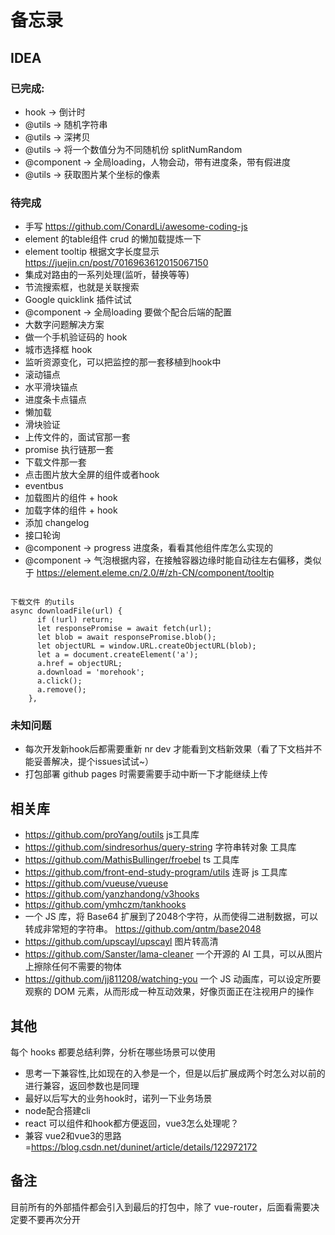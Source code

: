 # 备忘录

## IDEA
### 已完成:
+ hook -> 倒计时
+ @utils -> 随机字符串
+ @utils -> 深拷贝
+ @utils -> 将一个数值分为不同随机份 splitNumRandom
+ @component -> 全局loading，人物会动，带有进度条，带有假进度
+ @utils -> 获取图片某个坐标的像素

### 待完成
+ 手写 https://github.com/ConardLi/awesome-coding-js
+ element 的table组件 crud 的懒加载提炼一下
+ element tooltip 根据文字长度显示 https://juejin.cn/post/7016963612015067150
+ 集成对路由的一系列处理(监听，替换等等)
+ 节流搜索框，也就是关联搜索
+ Google quicklink 插件试试
+ @component -> 全局loading 要做个配合后端的配置
+ 大数字问题解决方案
+ 做一个手机验证码的 hook
+ 城市选择框 hook
+ 监听资源变化，可以把监控的那一套移植到hook中
+ 滚动锚点
+ 水平滑块锚点
+ 进度条卡点锚点
+ 懒加载
+ 滑块验证
+ 上传文件的，面试官那一套
+ promise 执行链那一套
+ 下载文件那一套
+ 点击图片放大全屏的组件或者hook
+ eventbus
+ 加载图片的组件 + hook
+ 加载字体的组件 + hook
+ 添加 changelog
+ 接口轮询
+ @component -> progress 进度条，看看其他组件库怎么实现的
+ @component -> 气泡根据内容，在接触容器边缘时能自动往左右偏移，类似于 https://element.eleme.cn/2.0/#/zh-CN/component/tooltip
```

下载文件 的utils
async downloadFile(url) {
      if (!url) return;
      let responsePromise = await fetch(url);
      let blob = await responsePromise.blob();
      let objectURL = window.URL.createObjectURL(blob);
      let a = document.createElement('a');
      a.href = objectURL;
      a.download = 'morehook';
      a.click();
      a.remove();
    },
```

### 未知问题
+ 每次开发新hook后都需要重新 nr dev 才能看到文档新效果（看了下文档并不能妥善解决，提个issues试试~）
+ 打包部署 github pages 时需要需要手动中断一下才能继续上传


## 相关库
+ https://github.com/proYang/outils js工具库
+ https://github.com/sindresorhus/query-string 字符串转对象 工具库
+ https://github.com/MathisBullinger/froebel ts 工具库
+ https://github.com/front-end-study-program/utils 连哥 js 工具库
+ https://github.com/vueuse/vueuse
+ https://github.com/yanzhandong/v3hooks
+ https://github.com/ymhczm/tankhooks
+ 一个 JS 库，将 Base64 扩展到了2048个字符，从而使得二进制数据，可以转成非常短的字符串。
https://github.com/qntm/base2048
+ https://github.com/upscayl/upscayl 图片转高清
+ https://github.com/Sanster/lama-cleaner 一个开源的 AI 工具，可以从图片上擦除任何不需要的物体
+ https://github.com/jj811208/watching-you 一个 JS 动画库，可以设定所要观察的 DOM 元素，从而形成一种互动效果，好像页面正在注视用户的操作

## 其他
每个 hooks 都要总结利弊，分析在哪些场景可以使用

+ 思考一下兼容性,比如现在的入参是一个，但是以后扩展成两个时怎么对以前的进行兼容，返回参数也是同理
+ 最好以后写大的业务hook时，诺列一下业务场景
+ node配合搭建cli
+ react 可以组件和hook都方便返回，vue3怎么处理呢？
+ 兼容 vue2和vue3的思路=https://blog.csdn.net/duninet/article/details/122972172

## 备注
目前所有的外部插件都会引入到最后的打包中，除了 vue-router，后面看需要决定要不要再次分开